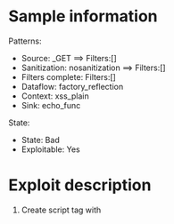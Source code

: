 # Sample information

Patterns:
- Source: _GET ==> Filters:[]
- Sanitization: nosanitization ==> Filters:[]
- Filters complete: Filters:[]
- Dataflow: factory_reflection
- Context: xss_plain
- Sink: echo_func

State:
- State: Bad
- Exploitable: Yes


# Exploit description

1. Create script tag with <script>
